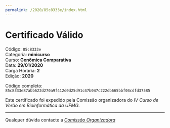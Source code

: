 ```yaml
---
permalink: /2020/85c8333e/index.html
---
```


# Certificado Válido

Código: `85c8333e`<br>
Categoria: **minicurso**<br>
Curso: **Genômica Comparativa**<br>
Data: **29/01/2020**<br>
Carga Horária: **2**<br>
Edição: **2020**<br>


Código completo: `85c8333e87abb622d270a9f412d0d25d91c47b047c222db665bbf04cdfd37585`


Este certificado foi expedido pela Comissão organizadora do *IV Curso de Verão em Bioinformática da UFMG*.

----

Qualquer dúvida contacte a [_Comissão Organizadora_](<mailto:cursobioinfoufmg@gmail.com$subject=[Certificados]>)

